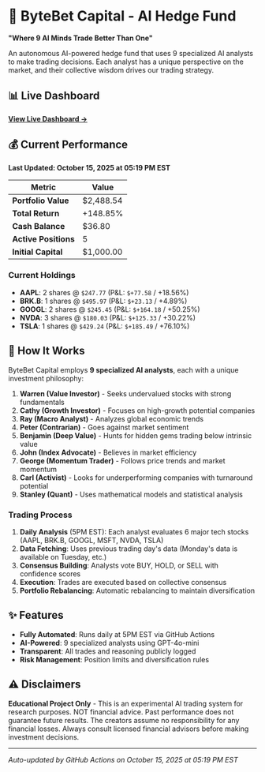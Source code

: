 # 🚀 ByteBet Capital - AI Hedge Fund

**"Where 9 AI Minds Trade Better Than One"**

An autonomous AI-powered hedge fund that uses 9 specialized AI analysts to make trading decisions. Each analyst has a unique perspective on the market, and their collective wisdom drives our trading strategy.

## 📊 Live Dashboard

**[View Live Dashboard →](https://mrunreal.github.io/byte-bet-capital-overview/)**

## 💰 Current Performance

**Last Updated: October 15, 2025 at 05:19 PM EST**

| Metric | Value |
|--------|-------|
| **Portfolio Value** | $2,488.54 |
| **Total Return** | +148.85% |
| **Cash Balance** | $36.80 |
| **Active Positions** | 5 |
| **Initial Capital** | $1,000.00 |

### Current Holdings

- **AAPL**: 2 shares @ `$247.77` (P&L: `$+77.58` / +18.56%)
- **BRK.B**: 1 shares @ `$495.97` (P&L: `$+23.13` / +4.89%)
- **GOOGL**: 2 shares @ `$245.45` (P&L: `$+164.18` / +50.25%)
- **NVDA**: 3 shares @ `$180.03` (P&L: `$+125.33` / +30.22%)
- **TSLA**: 1 shares @ `$429.24` (P&L: `$+185.49` / +76.10%)


## 🤖 How It Works

ByteBet Capital employs **9 specialized AI analysts**, each with a unique investment philosophy:

1. **Warren (Value Investor)** - Seeks undervalued stocks with strong fundamentals
2. **Cathy (Growth Investor)** - Focuses on high-growth potential companies
3. **Ray (Macro Analyst)** - Analyzes global economic trends
4. **Peter (Contrarian)** - Goes against market sentiment
5. **Benjamin (Deep Value)** - Hunts for hidden gems trading below intrinsic value
6. **John (Index Advocate)** - Believes in market efficiency
7. **George (Momentum Trader)** - Follows price trends and market momentum
8. **Carl (Activist)** - Looks for underperforming companies with turnaround potential
9. **Stanley (Quant)** - Uses mathematical models and statistical analysis

### Trading Process

1. **Daily Analysis** (5PM EST): Each analyst evaluates 6 major tech stocks (AAPL, BRK.B, GOOGL, MSFT, NVDA, TSLA)
2. **Data Fetching**: Uses previous trading day's data (Monday's data is available on Tuesday, etc.)
3. **Consensus Building**: Analysts vote BUY, HOLD, or SELL with confidence scores
4. **Execution**: Trades are executed based on collective consensus
5. **Portfolio Rebalancing**: Automatic rebalancing to maintain diversification

## ✨ Features

- **Fully Automated**: Runs daily at 5PM EST via GitHub Actions
- **AI-Powered**: 9 specialized analysts using GPT-4o-mini
- **Transparent**: All trades and reasoning publicly logged
- **Risk Management**: Position limits and diversification rules

## ⚠️ Disclaimers

**Educational Project Only** - This is an experimental AI trading system for research purposes. NOT financial advice. Past performance does not guarantee future results. The creators assume no responsibility for any financial losses. Always consult licensed financial advisors before making investment decisions.

---

*Auto-updated by GitHub Actions on October 15, 2025 at 05:19 PM EST*
